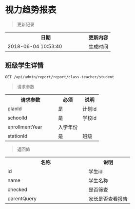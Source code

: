 # 视力趋势报表

> 更新记录

<table>
    <tr>
        <th style="width:250px;">日期</th>
        <th>更新内容</th>
    </tr>
    <tr>
        <td>2018-06-04 10:53:40</td>
        <td>生成时间</td>
    </tr>
</table>

## 班级学生详情

```
GET /api/admin/report/report/class-teacher/student
```
> 请求参数 
<table>
    <tr>
        <th style="width:150px;">请求参数</th>
        <th>必须</th>
        <th>说明</th>
    </tr>
    <tr>
        <td>planId</td>
        <td>是</td>
        <td>计划Id</td>
    </tr>
    <tr>
        <td>schoolId</td>
        <td>是</td>
        <td>学校id</td>
    </tr>
    <tr>
        <td>enrollmentYear</td>
        <td是</td>
        <td>入学年份</td>
    </tr>
    <tr>
        <td>stationId</td>
        <td>是</td>
        <td>班级</td>
    </tr>
</table>


> 返回值
<table>
    <tr>
        <th style="width:250px;">名称</th>
        <th>说明</th>
    </tr>
    <tr>
        <td>id</td>
        <td>学生id</td>
    </tr>
    <tr>
        <td>name</td>
        <td>学生名称</td>
    </tr>
    <tr>
        <td>checked</td>
        <td>是否筛查</td>
    </tr>
    <tr>
        <td>parentQuery</td>
        <td>家长是否查看报告</td>
    </tr>
</table>

#